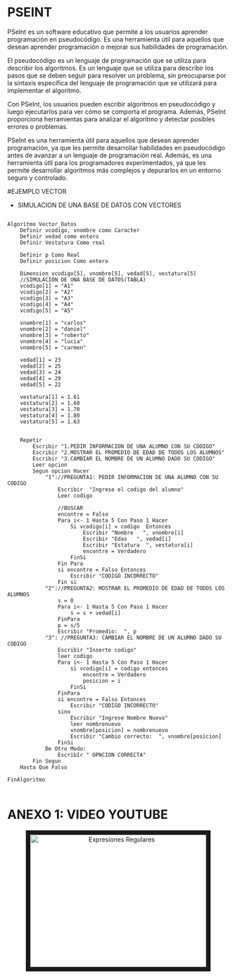 # PSEINT

<p>
PSeInt es un software educativo que permite a los usuarios aprender programación en pseudocódigo. Es una herramienta útil para aquellos que desean aprender programación o mejorar sus habilidades de programación.
</p>

<p>
El pseudocódigo es un lenguaje de programación que se utiliza para describir los algoritmos. Es un lenguaje que se utiliza para describir los pasos que se deben seguir para resolver un problema, sin preocuparse por la sintaxis específica del lenguaje de programación que se utilizará para implementar el algoritmo.
</p>

<p>
Con PSeInt, los usuarios pueden escribir algoritmos en pseudocódigo y luego ejecutarlos para ver cómo se comporta el programa. Además, PSeInt proporciona herramientas para analizar el algoritmo y detectar posibles errores o problemas.
</p>

</p>
PSeInt es una herramienta útil para aquellos que desean aprender programación, ya que les permite desarrollar habilidades en pseudocódigo antes de avanzar a un lenguaje de programación real. Además, es una herramienta útil para los programadores experimentados, ya que les permite desarrollar algoritmos más complejos y depurarlos en un entorno seguro y controlado.
</p>

#EJEMPLO VECTOR

- SIMULACION DE UNA BASE DE DATOS CON VECTORES
<pre>
<code>
Algoritmo Vector_Datos
	Definir vcodigo, vnombre como Caracter
	Definir vedad como entero 
	Definir Vestatura Como real
	
	Definir p Como Real
	Definir posicion Como entero
	
	Dimension vcodigo[5], vnombre[5], vedad[5], vestatura[5]
	//SIMULACIÓN DE UNA BASE DE DATOS(TABLA)
	vcodigo[1] = "A1"
	vcodigo[2] = "A2"
	vcodigo[3] = "A3"
	vcodigo[4] = "A4"
	vcodigo[5] = "A5"
	
	vnombre[1] = "carlos"
	vnombre[2] = "daniel"
	vnombre[3] = "roberto"
	vnombre[4] = "lucia"
	vnombre[5] = "carmen"

	vedad[1] = 23
	vedad[2] = 25
	vedad[3] = 24
	vedad[4] = 29
	vedad[5] = 22
	
	vestatura[1] = 1.61
	vestatura[2] = 1.60
	vestatura[3] = 1.70
	vestatura[4] = 1.80
	vestatura[5] = 1.63
	
	
	Repetir
		Escribir "1.PEDIR INFORMACION DE UNA ALUMNO CON SU CODIGO"
		Escribir "2.MOSTRAR EL PROMEDIO DE EDAD DE TODOS LOS ALUMNOS"
		Escribir "3.CAMBIAR EL NOMBRE DE UN ALUMNO DADO SU CODIGO"
		Leer opcion 
		Segun opcion Hacer
			"1"://PREGUNTA1: PEDIR INFORMACION DE UNA ALUMNO CON SU CODIGO 
				Escribir  "Ingrese el codigo del alumno"
				Leer codigo 
				
				//BUSCAR 
				encontre = Falso
				Para i<- 1 Hasta 5 Con Paso 1 Hacer
					Si vcodigo[i] = codigo  Entonces
						Escribir "Nombre   ", vnombre[i]
						Escribir "Edas   ", vedad[i]
						Escribir "Estatura  ", vestatura[i]
						encontre = Verdadero
					FinSi
				Fin Para
				si encontre = Falso Entonces 
					Escribir "CODIGO INCORRECTO"
				Fin si
			"2"://PREGUNTA2: MOSTRAR EL PROMEDIO DE EDAD DE TODOS LOS ALUMNOS 
				s = 0
				Para i<- 1 Hasta 5 Con Paso 1 Hacer
					s = s + vedad[i]
				FinPara
				p = s/5
				Escribir "Promedio:  ", p
			"3": //PREGUNTA3: CAMBIAR EL NOMBRE DE UN ALUMNO DADO SU CODIGO
				Escribir "Inserte codigo"
				leer codigo
				Para i<- 1 Hasta 5 Con Paso 1 Hacer
					si vcodigo[i] = codigo entonces 
						encontre = Verdadero
						posicion = i
					FinSi
				FinPara
				si encontre = Falso Entonces 
					Escribir "CODIGO INCORRECTO"
				sino 
					Escribir "Ingrese Nombre Nuevo"
					leer nombrenuevo
					vnombre[posicion] = nombrenuevo
					Escribir "Cambio correcto:  ", vnombre[posicion]
				FinSi
			De Otro Modo:
				EscribIr " OPNCION CORRECTA"
		Fin Segun
	Hasta Que Falso

FinAlgoritmo
</code>
</pre>

# ANEXO 1: VIDEO YOUTUBE 

<p align="center">
  <a href="https://www.youtube.com/watch?v=d_xDOLVZDcM"_blank">
     <img src="https://i.ytimg.com/vi/d_xDOLVZDcM/hq720.jpg?sqp=-oaymwEcCOgCEMoBSFXyq4qpAw4IARUAAIhCGAFwAcABBg==&rs=AOn4CLCGVOy-C79y7-ZpAva2gm6XJY9Nmg" alt="Expresiones Regulares" width="400" height="300" border="10" /></a>
  <a href="https://www.youtube.com/watch?v=d_xDOLVZDcM"></a>
</p>